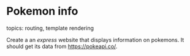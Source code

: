 # Pokemon info

topics: routing, template rendering

Create a an _express_ website that displays information on pokemons. It should get its data from <https://pokeapi.co/>.
